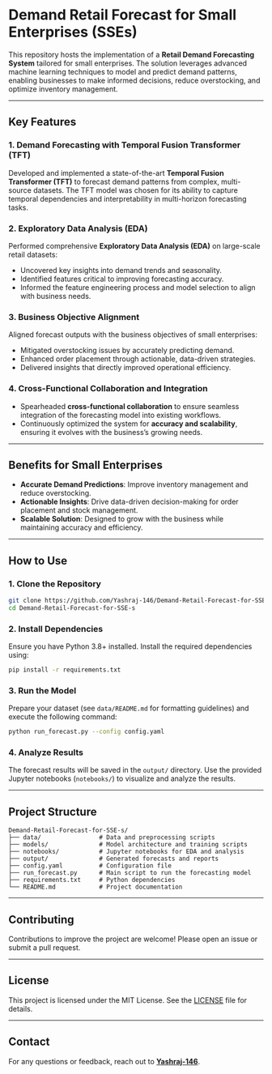 # Demand Retail Forecast for Small Enterprises (SSEs)

This repository hosts the implementation of a **Retail Demand Forecasting System** tailored for small enterprises. The solution leverages advanced machine learning techniques to model and predict demand patterns, enabling businesses to make informed decisions, reduce overstocking, and optimize inventory management.

---

## Key Features

### 1. Demand Forecasting with Temporal Fusion Transformer (TFT)
Developed and implemented a state-of-the-art **Temporal Fusion Transformer (TFT)** to forecast demand patterns from complex, multi-source datasets. The TFT model was chosen for its ability to capture temporal dependencies and interpretability in multi-horizon forecasting tasks.

### 2. Exploratory Data Analysis (EDA)
Performed comprehensive **Exploratory Data Analysis (EDA)** on large-scale retail datasets:
- Uncovered key insights into demand trends and seasonality.
- Identified features critical to improving forecasting accuracy.
- Informed the feature engineering process and model selection to align with business needs.

### 3. Business Objective Alignment
Aligned forecast outputs with the business objectives of small enterprises:
- Mitigated overstocking issues by accurately predicting demand.
- Enhanced order placement through actionable, data-driven strategies.
- Delivered insights that directly improved operational efficiency.

### 4. Cross-Functional Collaboration and Integration
- Spearheaded **cross-functional collaboration** to ensure seamless integration of the forecasting model into existing workflows.
- Continuously optimized the system for **accuracy and scalability**, ensuring it evolves with the business’s growing needs.

---

## Benefits for Small Enterprises
- **Accurate Demand Predictions**: Improve inventory management and reduce overstocking.
- **Actionable Insights**: Drive data-driven decision-making for order placement and stock management.
- **Scalable Solution**: Designed to grow with the business while maintaining accuracy and efficiency.

---

## How to Use

### 1. Clone the Repository
```bash
git clone https://github.com/Yashraj-146/Demand-Retail-Forecast-for-SSE-s.git
cd Demand-Retail-Forecast-for-SSE-s
```

### 2. Install Dependencies
Ensure you have Python 3.8+ installed. Install the required dependencies using:
```bash
pip install -r requirements.txt
```

### 3. Run the Model
Prepare your dataset (see `data/README.md` for formatting guidelines) and execute the following command:
```bash
python run_forecast.py --config config.yaml
```

### 4. Analyze Results
The forecast results will be saved in the `output/` directory. Use the provided Jupyter notebooks (`notebooks/`) to visualize and analyze the results.

---

## Project Structure
```
Demand-Retail-Forecast-for-SSE-s/
├── data/                # Data and preprocessing scripts
├── models/              # Model architecture and training scripts
├── notebooks/           # Jupyter notebooks for EDA and analysis
├── output/              # Generated forecasts and reports
├── config.yaml          # Configuration file
├── run_forecast.py      # Main script to run the forecasting model
├── requirements.txt     # Python dependencies
└── README.md            # Project documentation
```

---

## Contributing
Contributions to improve the project are welcome! Please open an issue or submit a pull request.

---

## License
This project is licensed under the MIT License. See the [LICENSE](LICENSE) file for details.

---

## Contact
For any questions or feedback, reach out to **[Yashraj-146](https://github.com/Yashraj-146)**.
